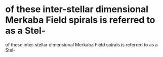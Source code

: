 # of these inter-stellar dimensional Merkaba Field spirals is referred to as a Stel-

of these inter-stellar dimensional Merkaba Field spirals is referred to as a Stel-